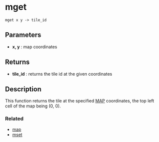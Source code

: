 # mget

`mget x y -> tile_id`

## Parameters

* **x, y** : map coordinates

## Returns

* **tile_id** : returns the tile id at the given coordinates

## Description

This function returns the tile at the specified [MAP](ram#map) coordinates, the top left cell of the map being (0, 0).

### Related

* [map](map)
* [mset](mset)
